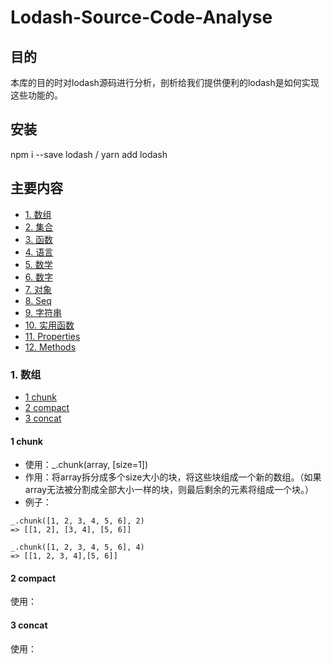 # Lodash-Source-Code-Analyse

## 目的

本库的目的时对lodash源码进行分析，剖析给我们提供便利的lodash是如何实现这些功能的。

## 安装

npm i --save lodash / yarn add lodash

## 主要内容
- [1. 数组](#1-数组)
- [2. 集合](#2-集合)
- [3. 函数](#3-函数)
- [4. 语言](#4-语言)
- [5. 数学](#5-数学)
- [6. 数字](#6-数字)
- [7. 对象](#7-对象)
- [8. Seq](#8-Seq)
- [9. 字符串](#9-字符串)
- [10. 实用函数](#10-实用函数)
- [11. Properties](#11-Properties)
- [12. Methods](#12-Methods)

### 1. 数组
* [1 chunk](#1-chunk)
* [2 compact](#2-compact)
* [3 concat](#3-concat)

#### 1 chunk

- 使用：_.chunk(array, [size=1])
- 作用：将array拆分成多个size大小的块，将这些块组成一个新的数组。（如果array无法被分割成全部大小一样的块，则最后剩余的元素将组成一个块。）
- 例子：
```
_.chunk([1, 2, 3, 4, 5, 6], 2)
=> [[1, 2], [3, 4], [5, 6]]

_.chunk([1, 2, 3, 4, 5, 6], 4)
=> [[1, 2, 3, 4],[5, 6]]
```


#### 2 compact

使用：

#### 3 concat

使用：
